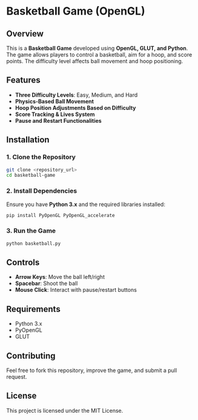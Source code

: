# Basketball Game (OpenGL)

## Overview
This is a **Basketball Game** developed using **OpenGL, GLUT, and Python**. The game allows players to control a basketball, aim for a hoop, and score points. The difficulty level affects ball movement and hoop positioning.

## Features
- **Three Difficulty Levels**: Easy, Medium, and Hard
- **Physics-Based Ball Movement**
- **Hoop Position Adjustments Based on Difficulty**
- **Score Tracking & Lives System**
- **Pause and Restart Functionalities**

## Installation

### **1. Clone the Repository**
```bash
git clone <repository_url>
cd basketball-game
```

### **2. Install Dependencies**
Ensure you have **Python 3.x** and the required libraries installed:
```bash
pip install PyOpenGL PyOpenGL_accelerate
```

### **3. Run the Game**
```bash
python basketball.py
```

## Controls
- **Arrow Keys**: Move the ball left/right
- **Spacebar**: Shoot the ball
- **Mouse Click**: Interact with pause/restart buttons

## Requirements
- Python 3.x
- PyOpenGL
- GLUT

## Contributing
Feel free to fork this repository, improve the game, and submit a pull request.

## License
This project is licensed under the MIT License.

